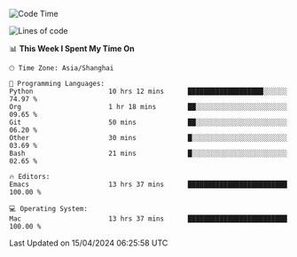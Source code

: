 <!--START_SECTION:waka-->
![Code Time](http://img.shields.io/badge/Code%20Time-1%2C903%20hrs%2032%20mins-blue)

![Lines of code](https://img.shields.io/badge/From%20Hello%20World%20I%27ve%20Written-298.3%20thousand%20lines%20of%20code-blue)

📊 **This Week I Spent My Time On** 

```text
🕑︎ Time Zone: Asia/Shanghai

💬 Programming Languages: 
Python                   10 hrs 12 mins      ███████████████████░░░░░░   74.97 % 
Org                      1 hr 18 mins        ██░░░░░░░░░░░░░░░░░░░░░░░   09.65 % 
Git                      50 mins             ██░░░░░░░░░░░░░░░░░░░░░░░   06.20 % 
Other                    30 mins             █░░░░░░░░░░░░░░░░░░░░░░░░   03.69 % 
Bash                     21 mins             █░░░░░░░░░░░░░░░░░░░░░░░░   02.65 % 

🔥 Editors: 
Emacs                    13 hrs 37 mins      █████████████████████████   100.00 % 

💻 Operating System: 
Mac                      13 hrs 37 mins      █████████████████████████   100.00 % 
```


 Last Updated on 15/04/2024 06:25:58 UTC
<!--END_SECTION:waka-->
